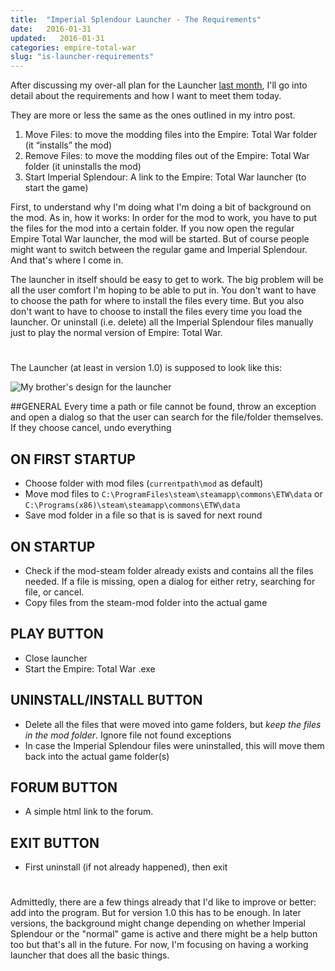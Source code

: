 ```yaml
---
title:  "Imperial Splendour Launcher - The Requirements"
date:   2016-01-31
updated:   2016-01-31
categories: empire-total-war
slug: "is-launcher-requirements"
---
```


After discussing my over-all plan for the Launcher [last month](/article/one-project-2016), I'll go into detail about the requirements and how I want to meet them today.

They are more or less the same as the ones outlined in my intro post.

1. Move Files: to move the modding files into the Empire: Total War folder (it “installs” the mod)
2. Remove Files: to move the modding files out of the Empire: Total War folder (it uninstalls the mod)
3. Start Imperial Splendour: A link to the Empire: Total War launcher (to start the game)

First, to understand why I'm doing what I'm doing a bit of background on the mod. As in, how it works: In order for the mod to work, you have to put the files for the mod into a certain folder. If you now open the regular Empire Total War launcher, the mod will be started. But of course people might want to switch between the regular game and Imperial Splendour. And that's where I come in.

The launcher in itself should be easy to get to work. The big problem will be all the user comfort I'm hoping to be able to put in. You don't want to have to choose the path for where to install the files every time. But you also don't want to have to choose to install the files every time you load the launcher. Or uninstall (i.e. delete) all the Imperial Splendour files manually just to play the normal version of Empire: Total War.

#
The Launcher (at least in version 1.0) is supposed to look like this:

![My brother's design for the launcher](/img/is-launcher-mockup.png)

##GENERAL
Every time a path or file cannot be found, throw an exception and open a dialog so that the user can search for the file/folder themselves. If they choose cancel, undo everything

## ON FIRST STARTUP
* Choose folder with mod files (`currentpath\mod` as default)
* Move mod files to `C:\ProgramFiles\steam\steamapp\commons\ETW\data` or `C:\Programs(x86)\steam\steamapp\commons\ETW\data`
* Save mod folder in a file so that is is saved for next round

## ON STARTUP
* Check if the mod-steam folder already exists and contains all the files needed. If a file is missing, open a dialog for either retry, searching for file, or cancel.
* Copy files from the steam-mod folder into the actual game

## PLAY BUTTON
* Close launcher
* Start the Empire: Total War .exe

## UNINSTALL/INSTALL BUTTON
* Delete all the files that were moved into game folders, but *keep the files in the mod folder*. Ignore file not found exceptions
* In case the Imperial Splendour files were uninstalled, this will move them back into the actual game folder(s)

## FORUM BUTTON
* A simple html link to the forum.

## EXIT BUTTON
* First uninstall (if not already happened), then exit

# 
Admittedly, there are a few things already that I'd like to improve or better: add into the program. But for version 1.0 this has to be enough. In later versions, the background might change depending on whether Imperial Splendour or the "normal" game is active and there might be a help button too but that's all in the future. For now, I'm focusing on having a working launcher that does all the basic things.
